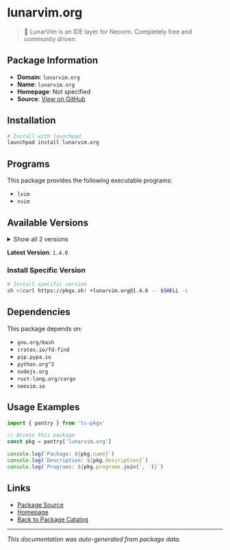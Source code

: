 # lunarvim.org

> 🌙 LunarVim is an IDE layer for Neovim. Completely free and community driven.

## Package Information

- **Domain**: `lunarvim.org`
- **Name**: `lunarvim.org`
- **Homepage**: Not specified
- **Source**: [View on GitHub](https://github.com/pkgxdev/pantry/tree/main/projects/lunarvim.org/package.yml)

## Installation

```bash
# Install with launchpad
launchpad install lunarvim.org
```

## Programs

This package provides the following executable programs:

- `lvim`
- `nvim`

## Available Versions

<details>
<summary>Show all 2 versions</summary>

- `1.4.0`, `1.3.0`

</details>

**Latest Version**: `1.4.0`

### Install Specific Version

```bash
# Install specific version
sh <(curl https://pkgx.sh) +lunarvim.org@1.4.0 -- $SHELL -i
```

## Dependencies

This package depends on:

- `gnu.org/bash`
- `crates.io/fd-find`
- `pip.pypa.io`
- `python.org^3`
- `nodejs.org`
- `rust-lang.org/cargo`
- `neovim.io`

## Usage Examples

```typescript
import { pantry } from 'ts-pkgx'

// Access this package
const pkg = pantry['lunarvim.org']

console.log(`Package: ${pkg.name}`)
console.log(`Description: ${pkg.description}`)
console.log(`Programs: ${pkg.programs.join(', ')}`)
```

## Links

- [Package Source](https://github.com/pkgxdev/pantry/tree/main/projects/lunarvim.org/package.yml)
- [Homepage](#)
- [Back to Package Catalog](../../package-catalog.md)

---

*This documentation was auto-generated from package data.*
